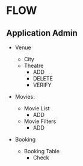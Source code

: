 # FLOW

## Application Admin

<!-- - Operations: -->

- Venue

  - City
  - Theatre
    - ADD
    - DELETE
    - VERIFY

- Movies:

  - Movie List
    - ADD
  - Movie Filters
    - ADD

- Booking

  - Booking Table
    - Check
